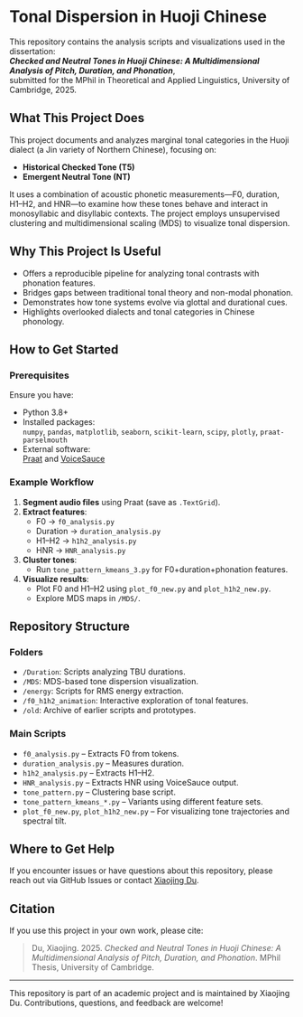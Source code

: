 
# Tonal Dispersion in Huoji Chinese

This repository contains the analysis scripts and visualizations used in the dissertation:  
**_Checked and Neutral Tones in Huoji Chinese: A Multidimensional Analysis of Pitch, Duration, and Phonation_**,  
submitted for the MPhil in Theoretical and Applied Linguistics, University of Cambridge, 2025.

## What This Project Does

This project documents and analyzes marginal tonal categories in the Huoji dialect (a Jin variety of Northern Chinese), focusing on:
- **Historical Checked Tone (T5)**
- **Emergent Neutral Tone (NT)**

It uses a combination of acoustic phonetic measurements—F0, duration, H1–H2, and HNR—to examine how these tones behave and interact in monosyllabic and disyllabic contexts. The project employs unsupervised clustering and multidimensional scaling (MDS) to visualize tonal dispersion.

## Why This Project Is Useful

- Offers a reproducible pipeline for analyzing tonal contrasts with phonation features.
- Bridges gaps between traditional tonal theory and non-modal phonation.
- Demonstrates how tone systems evolve via glottal and durational cues.
- Highlights overlooked dialects and tonal categories in Chinese phonology.

## How to Get Started

### Prerequisites

Ensure you have:
- Python 3.8+
- Installed packages:  
  `numpy`, `pandas`, `matplotlib`, `seaborn`, `scikit-learn`, `scipy`, `plotly`, `praat-parselmouth`
- External software:  
  [Praat](http://www.fon.hum.uva.nl/praat/) and [VoiceSauce](https://github.com/voicesauce/voicesauce)

### Example Workflow

1. **Segment audio files** using Praat (save as `.TextGrid`).
2. **Extract features**:
    - F0 → `f0_analysis.py`
    - Duration → `duration_analysis.py`
    - H1–H2 → `h1h2_analysis.py`
    - HNR → `HNR_analysis.py`
3. **Cluster tones**:
    - Run `tone_pattern_kmeans_3.py` for F0+duration+phonation features.
4. **Visualize results**:
    - Plot F0 and H1–H2 using `plot_f0_new.py` and `plot_h1h2_new.py`.
    - Explore MDS maps in `/MDS/`.

## Repository Structure

### Folders
- `/Duration`: Scripts analyzing TBU durations.
- `/MDS`: MDS-based tone dispersion visualization.
- `/energy`: Scripts for RMS energy extraction.
- `/f0_h1h2_animation`: Interactive exploration of tonal features.
- `/old`: Archive of earlier scripts and prototypes.

### Main Scripts
- `f0_analysis.py` – Extracts F0 from tokens.
- `duration_analysis.py` – Measures duration.
- `h1h2_analysis.py` – Extracts H1–H2.
- `HNR_analysis.py` – Extracts HNR using VoiceSauce output.
- `tone_pattern.py` – Clustering base script.
- `tone_pattern_kmeans_*.py` – Variants using different feature sets.
- `plot_f0_new.py`, `plot_h1h2_new.py` – For visualizing tone trajectories and spectral tilt.

## Where to Get Help

If you encounter issues or have questions about this repository, please reach out via GitHub Issues or contact [Xiaojing Du](https://github.com/duxiaojing-lingo).

## Citation

If you use this project in your own work, please cite:

> Du, Xiaojing. 2025. *Checked and Neutral Tones in Huoji Chinese: A Multidimensional Analysis of Pitch, Duration, and Phonation*. MPhil Thesis, University of Cambridge.

---

This repository is part of an academic project and is maintained by Xiaojing Du. Contributions, questions, and feedback are welcome!
